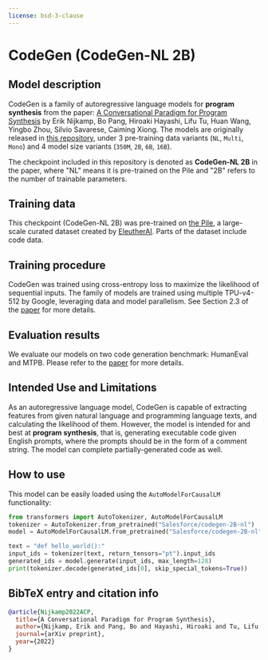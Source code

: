 ```yaml
---
license: bsd-3-clause
---
```

# CodeGen (CodeGen-NL 2B)

## Model description

CodeGen is a family of autoregressive language models for **program synthesis** from the paper: [A Conversational Paradigm for Program Synthesis](https://arxiv.org/abs/2203.13474) by Erik Nijkamp, Bo Pang, Hiroaki Hayashi, Lifu Tu, Huan Wang, Yingbo Zhou, Silvio Savarese, Caiming Xiong. The models are originally released in [this repository](https://github.com/salesforce/CodeGen), under 3 pre-training data variants (`NL`, `Multi`, `Mono`) and 4 model size variants (`350M`, `2B`, `6B`, `16B`).

The checkpoint included in this repository is denoted as **CodeGen-NL 2B** in the paper, where "NL" means it is pre-trained on the Pile and "2B" refers to the number of trainable parameters.

## Training data

This checkpoint (CodeGen-NL 2B) was pre-trained on [the Pile](https://github.com/EleutherAI/the-pile), a large-scale curated dataset created by [EleutherAI](https://www.eleuther.ai/). Parts of the dataset include code data.

## Training procedure

CodeGen was trained using cross-entropy loss to maximize the likelihood of sequential inputs.
The family of models are trained using multiple TPU-v4-512 by Google, leveraging data and model parallelism.
See Section 2.3 of the [paper](https://arxiv.org/abs/2203.13474) for more details.

## Evaluation results

We evaluate our models on two code generation benchmark: HumanEval and MTPB. Please refer to the [paper](https://arxiv.org/abs/2203.13474) for more details.


## Intended Use and Limitations

As an autoregressive language model, CodeGen is capable of extracting features from given natural language and programming language texts, and calculating the likelihood of them.
However, the model is intended for and best at **program synthesis**, that is, generating executable code given English prompts, where the prompts should be in the form of a comment string. The model can complete partially-generated code as well.

## How to use

This model can be easily loaded using the `AutoModelForCausalLM` functionality:

```python
from transformers import AutoTokenizer, AutoModelForCausalLM
tokenizer = AutoTokenizer.from_pretrained("Salesforce/codegen-2B-nl")
model = AutoModelForCausalLM.from_pretrained("Salesforce/codegen-2B-nl")

text = "def hello_world():"
input_ids = tokenizer(text, return_tensors="pt").input_ids
generated_ids = model.generate(input_ids, max_length=128)
print(tokenizer.decode(generated_ids[0], skip_special_tokens=True))
```

## BibTeX entry and citation info

```bibtex
@article{Nijkamp2022ACP,
  title={A Conversational Paradigm for Program Synthesis},
  author={Nijkamp, Erik and Pang, Bo and Hayashi, Hiroaki and Tu, Lifu and Wang, Huan and Zhou, Yingbo and Savarese, Silvio and Xiong, Caiming},
  journal={arXiv preprint},
  year={2022}
}
```
